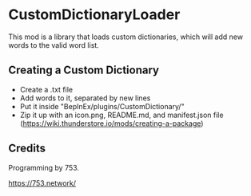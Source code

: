 # CustomDictionaryLoader

This mod is a library that loads custom dictionaries, which will add new words to the valid word list.

## Creating a Custom Dictionary

- Create a .txt file
- Add words to it, separated by new lines
- Put it inside "BepInEx/plugins/CustomDictionary/"
- Zip it up with an icon.png, README.md, and manifest.json file (https://wiki.thunderstore.io/mods/creating-a-package)

## Credits
Programming by 753.

https://753.network/